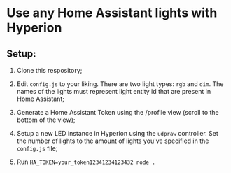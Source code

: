 # Use any Home Assistant lights with Hyperion

## Setup:

1. Clone this respository;

2. Edit `config.js` to your liking. There are two light types: `rgb` and
   `dim`. The names of the lights must represent light entity id that are
   present in Home Assistant;

3. Generate a Home Assistant Token using the /profile view (scroll to the bottom
   of the view);
4. Setup a new LED instance in Hyperion using the `udpraw` controller. Set the
   number of lights to the amount of lights you've specified in the `config.js`
   file;
5. Run `HA_TOKEN=your_token12341234123432 node .`
